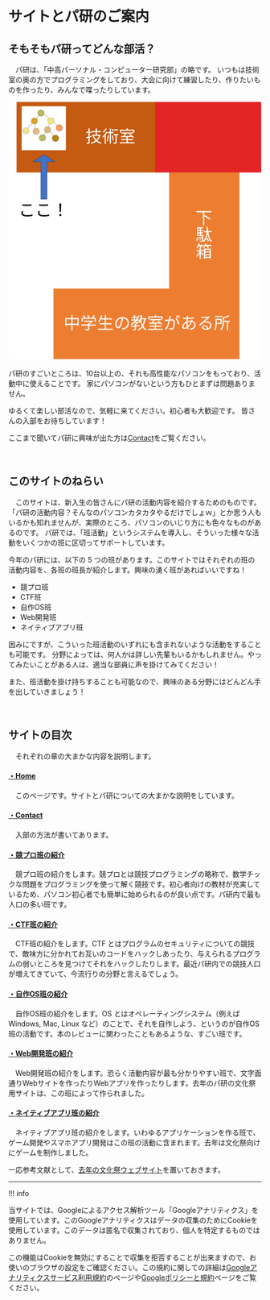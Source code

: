 # サイトとパ研のご案内

## そもそもパ研ってどんな部活？
　パ研は、「中高パーソナル・コンピューター研究部」の略です。
いつもは技術室の奥の方でプログラミングをしており、大会に向けて練習したり、作りたいものを作ったり、みんなで喋ったりしています。

<img src="./about/about-map.svg">

パ研のすごいところは、10台以上の、それも高性能なパソコンをもっており、活動中に使えることです。
家にパソコンがないという方もひとまずは問題ありません。

ゆるくて楽しい部活なので、気軽に来てください。初心者も大歓迎です。
皆さんの入部をお待ちしています！

ここまで聞いてパ研に興味が出た方は[Contact](contact)をご覧ください。

<br>

## このサイトのねらい
　このサイトは、新入生の皆さんにパ研の活動内容を紹介するためのものです。
「パ研の活動内容？そんなのパソコンカタカタやるだけでしょｗ」とか思う人もいるかも知れませんが、実際のところ、パソコンのいじり方にも色々なものがあるのです。
パ研では、「班活動」というシステムを導入し、そういった様々な活動をいくつかの班に区切ってサポートしています。

今年のパ研には、以下の $5$ つの班があります。このサイトではそれぞれの班の活動内容を、各班の班長が紹介します。興味の湧く班があればいいですね！
- 競プロ班
- CTF班
- 自作OS班
- Web開発班
- ネイティブアプリ班

因みにですが、こういった班活動のいずれにも含まれないような活動をすることも可能です。
分野によっては、何人かは詳しい先輩もいるかもしれません。やってみたいことがある人は、適当な部員に声を掛けてみてください！

また、班活動を掛け持ちすることも可能なので、興味のある分野にはどんどん手を出していきましょう！

<br>

## サイトの目次
　それぞれの章の大まかな内容を説明します。

#### [・Home](./)
　このページです。サイトとパ研についての大まかな説明をしています。

#### [・Contact](contact)
　入部の方法が書いてあります。

#### [・競プロ班の紹介](CP)
　競プロ班の紹介をします。競プロとは競技プログラミングの略称で、数学チックな問題をプログラミングを使って解く競技です。初心者向けの教材が充実しているため、パソコン初心者でも簡単に始められるのが良い点です。パ研内で最も人口の多い班です。

#### [・CTF班の紹介](CTF)
　CTF班の紹介をします。CTF とはプログラムのセキュリティについての競技で、敵味方に分かれてお互いのコードをハックしあったり、与えられるプログラムの弱いところを見つけてそれをハックしたりします。最近パ研内での競技人口が増えてきていて、今流行りの分野と言えるでしょう。

#### [・自作OS班の紹介](OS)
　自作OS班の紹介をします。OS とはオペレーティングシステム（例えば Windows, Mac, Linux など）のことで、それを自作しよう、というのが自作OS班の活動です。本のレビューに関わったこともあるような、すごい班です。

#### [・Web開発班の紹介](Web)
　Web開発班の紹介をします。恐らく活動内容が最も分かりやすい班で、文字面通りWebサイトを作ったりWebアプリを作ったりします。去年のパ研の文化祭用サイトは、この班によって作られました。

#### [・ネイティブアプリ班の紹介](App)
　ネイティブアプリ班の紹介をします。いわゆるアプリケーションを作る班で、ゲーム開発やスマホアプリ開発はこの班の活動に含まれます。去年は文化祭向けにゲームを制作しました。


一応参考文献として、[去年の文化祭ウェブサイト](https://paken2020.web.app/)を置いておきます。

******

!!! info
    <div class="quote">当サイトでは、Googleによるアクセス解析ツール「Googleアナリティクス」を使用しています。このGoogleアナリティクスはデータの収集のためにCookieを使用しています。このデータは匿名で収集されており、個人を特定するものではありません。<p></p><p>この機能はCookieを無効にすることで収集を拒否することが出来ますので、お使いのブラウザの設定をご確認ください。この規約に関しての詳細は<a href="https://marketingplatform.google.com/about/analytics/terms/jp/" rel="noopener noreferrer" target="_blank" class="external ext_icon">Googleアナリティクスサービス利用規約</a>のページや<a href="https://policies.google.com/technologies/ads?hl=ja" rel="noopener noreferrer" target="_blank" class="external ext_icon">Googleポリシーと規約</a>ページをご覧ください。</p></div>
